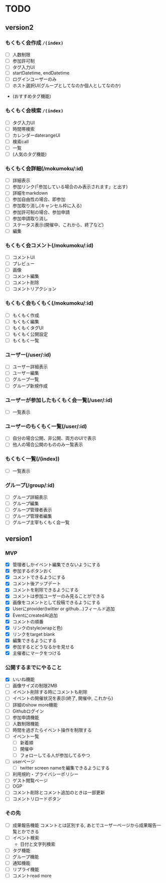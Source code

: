 # TODO
## version2
### もくもく会作成 `/(index)`
* [ ] 人数制限
* [ ] 参加許可制
* [ ] タグ入力UI
* [ ] startDatetime, endDatetime
* [ ] ログインユーザーのみ
* [ ] ホスト選択UI(グループとしてなのか個人としてなのか)
* (おすすめタグ機能)
### もくもく会検索 `/(index)`
* [ ] タグ入力UI
* [ ] 時間帯検索
* [ ] カレンダーdaterangeUI
* [ ] 検索call
* [ ] 一覧
* [ ] (人気のタグ機能)
### もくもく会詳細(/mokumoku/:id)
* [ ] 詳細表示
* [ ] 参加リンク(「参加している場合のみ表示されます」と出す)
* [ ] 詳細をmarkdown
* [ ] 参加自由性の場合、即参加
* [ ] 参加取り消し(キャンセル枠に入る)
* [ ] 参加許可制の場合、参加申請
* [ ] 参加申請取り消し
* [ ] ステータス表示(開催中、これから、終了など)
* [ ] 編集
### もくもく会コメント(/mokumoku/:id)
* [ ] コメントUI
* [ ] プレビュー
* [ ] 画像
* [ ] コメント編集
* [ ] コメント削除
* [ ] コメントリアクション
### もくもく会もくもく(/mokumoku/:id)
* [ ] もくもく作成
* [ ] もくもく編集
* [ ] もくもくタグUI
* [ ] もくもく公開設定
* [ ] もくもく一覧
### ユーザー(/user/:id)
* [ ] ユーザー詳細表示
* [ ] ユーザー編集
* [ ] グループ一覧
* [ ] グループ新規作成
### ユーザーが参加したもくもく会一覧(/user/:id)
* [ ] 一覧表示
### ユーザーのもくもく一覧(/user/:id)
* [ ] 自分の場合公開、非公開、両方のUIで表示
* [ ] 他人の場合公開のもののみ一覧表示
### もくもく一覧(/(index))
* [ ] 一覧表示
### グループ(/group/:id)
* [ ] グループ詳細表示
* [ ] グループ編集
* [ ] グループ管理者表示
* [ ] グループ管理者編集
* [ ] グループ主宰もくもく会一覧

## version1
### MVP
* [x] 管理者しかイベント編集できないようにする
* [x] 参加するボタンおく
* [x] コメントできるようにする
* [x] コメント後アップデート
* [x] コメントを削除できるようにする
* [x] コメントは参加ユーザーのみ見ることができる
* [x] 画像をコメントとして投稿できるようにする
* [x] Userにprovider(twitter or github...)フィールド追加
* [x] EventにcreatedAt追加
* [x] コメントの順番
* [x] リンクのstyle(wrapと色)
* [x] リンクをtarget blank
* [x] 編集できるようにする
* [x] 参加するとどうなるかを見せる
* [x] 主催者にマークをつける
### 公開するまでにやること
* [x] いいね機能
* [ ] 画像サイズの制限2MB
* [ ] イベント削除する時にコメントも削除
* [ ] イベントの開催状況を表示(終了, 開催中, これから)
* [ ] 詳細のshow more機能
* [ ] Githubログイン
* [ ] 参加申請機能
* [ ] 人数制限機能
* [ ] 時間を過ぎたらイベント操作を制限する
* [ ] イベント一覧
    * [ ] 新着順
    * [ ] 開催中
    * [ ] フォローしてる人が参加してるやつ
* [ ] userページ
    * [ ] twitter screen nameを編集できるようにする
* [ ] 利用規約・プライバシーポリシー
* [ ] ゲスト閲覧ページ
* [ ] OGP
* [ ] コメント削除とコメント追加のときは一部更新
* [ ] コメントリロードボタン

### その先
* [ ] 成果報告機能
コメントとは区別する, あとでユーザーページから成果報告一覧とかできる
* [ ] イベント検索
    * 日付と文字列検索
* [ ] タグ機能
* [ ] グループ機能
* [ ] 通知機能
* [ ] リプライ機能
* [ ] コメントread more
